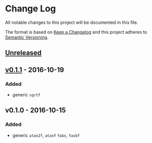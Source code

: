 # Change Log

All notable changes to this project will be documented in this file.

The format is based on [Keep a Changelog](http://keepachangelog.com/)
and this project adheres to [Semantic Versioning](http://semver.org/).

## [Unreleased]

## [v0.1.1] - 2016-10-19

### Added

- generic `sqrtf`

## v0.1.0 - 2016-10-15

### Added

- generic `atan2f`, `atanf` `fabs`, `fasbf`

[Unreleased]: https://github.com/japaric/m/compare/v0.1.1...HEAD
[v0.1.1]: https://github.com/japaric/m/compare/v0.1.0...v0.1.1
